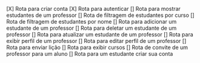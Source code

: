 [X] Rota para criar conta
[X] Rota para autenticar
[] Rota para mostrar estudantes de um professor
[] Rota de filtragem de estudantes por curso
[] Rota de filtragem de estudantes por nome
[] Rota para adicionar um estudante de um professor
[] Rota para deletar um estudante de um professor
[] Rota para atualizar um estudante de um professor
[] Rota para exibir perfil de um professor
[] Rota para editar perfil de um professor
[] Rota para enviar lição
[] Rota para exibir cursos
[] Rota de convite de um professor para um aluno
[] Rota para um estudante criar sua conta